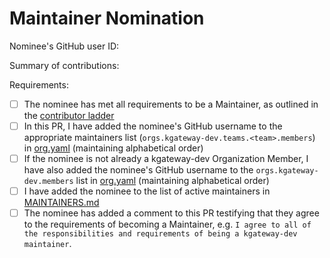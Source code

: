 # Maintainer Nomination

<!--
This template should be used by a current Maintainer to nominate a current Organization Member to become a Maintainer in one or more repositories within the kgateway-dev organization.
-->

Nominee's GitHub user ID:

Summary of contributions:

<!--
This may include links to GitHub issues and/or GitHub queries showing significant contributions, and any other relevant information.
-->

Requirements:

- [ ] The nominee has met all requirements to be a Maintainer, as outlined in the [contributor ladder](https://github.com/kgateway-dev/community/blob/main/CONTRIBUTOR_LADDER.md#maintainer)
- [ ] In this PR, I have added the nominee's GitHub username to the appropriate maintainers list (`orgs.kgateway-dev.teams.<team>.members`) in [org.yaml](https://github.com/kgateway-dev/community/blob/main/org.yaml) (maintaining alphabetical order)
- [ ] If the nominee is not already a kgateway-dev Organization Member, I have also added the nominee's GitHub username to the `orgs.kgateway-dev.members` list in [org.yaml](https://github.com/kgateway-dev/community/blob/main/org.yaml) (maintaining alphabetical order)
- [ ] I have added the nominee to the list of active maintainers in [MAINTAINERS.md](https://github.com/kgateway-dev/community/blob/main/MAINTAINERS.md)
- [ ] The nominee has added a comment to this PR testifying that they agree to the requirements of becoming a Maintainer, e.g. `I agree to all of the responsibilities and requirements of being a kgateway-dev maintainer`.